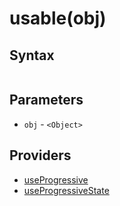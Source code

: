 # usable(obj)

## Syntax

```js
```

## Parameters

* `obj` - `<Object>`

## Providers

* [useProgressive](useProgressive.md)
* [useProgressiveState](useProgressiveState.md)
